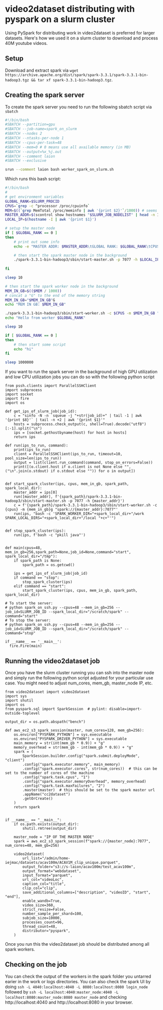 # video2dataset distributing with pyspark on a slurm cluster

Using PySpark for distributing work in video2dataset is preferred for larger datasets. Here's how we used it on a slurm cluster to download and process 40M youtube videos.

## Setup

Download and extract spark via ```wget https://archive.apache.org/dist/spark/spark-3.3.1/spark-3.3.1-bin-hadoop3.tgz && tar xf spark-3.3.1-bin-hadoop3.tgz```.

## Creating the spark server

To create the spark server you need to run the following sbatch script via ```sbatch```

```bash
#!/bin/bash
#SBATCH --partition=gpu
#SBATCH --job-name=spark_on_slurm
#SBATCH --nodes 2
#SBATCH --ntasks-per-node 1
#SBATCH --cpus-per-task=48
#SBATCH --mem=0 # 0 means use all available memory (in MB)
#SBATCH --output=%x_%j.out
#SBATCH --comment laion
#SBATCH --exclusive

srun --comment laion bash worker_spark_on_slurm.sh
```

Which runs this bash script:

```bash
#!/bin/bash
#
# get environment variables
GLOBAL_RANK=$SLURM_PROCID
CPUS=`grep -c ^processor /proc/cpuinfo`
MEM=$((`grep MemTotal /proc/meminfo | awk '{print $2}'`/1000)) # seems to be in MB
MASTER_ADDR=$(scontrol show hostnames "$SLURM_JOB_NODELIST" | head -n 1)
LOCAL_IP=$(hostname -I | awk '{print $1}')

# setup the master node
if [ $GLOBAL_RANK == 0 ]
then
    # print out some info
    echo -e "MASTER ADDR: $MASTER_ADDR\tGLOBAL RANK: $GLOBAL_RANK\tCPUS PER TASK: $CPUS\tMEM PER NODE: $MEM"

    # then start the spark master node in the background
    ./spark-3.3.1-bin-hadoop3/sbin/start-master.sh -p 7077 -h $LOCAL_IP
   
fi

sleep 10

# then start the spark worker node in the background
MEM_IN_GB=$(($MEM / 1000))
# concat a "G" to the end of the memory string
MEM_IN_GB="$MEM_IN_GB"G
echo "MEM IN GB: $MEM_IN_GB"

./spark-3.3.1-bin-hadoop3/sbin/start-worker.sh -c $CPUS -m $MEM_IN_GB "spark://$MASTER_ADDR:7077"
echo "Hello from worker $GLOBAL_RANK"

sleep 10

if [ $GLOBAL_RANK == 0 ]
then
    # then start some script
    echo "hi"
fi

sleep 1000000
```

If you want to run the spark server in the background of high GPU utilization and low CPU utilization jobs you can do so with the following python script

```python3
from pssh.clients import ParallelSSHClient
import subprocess
import socket
import fire
import os

def get_ips_of_slurm_job(job_id):
    c = "sinfo -N -n `squeue -j "+str(job_id)+" | tail -1 | awk '{print $8}'` | tail -n +2 | awk '{print $1}'"
    hosts = subprocess.check_output(c, shell=True).decode("utf8")[:-1].split("\n")
    ips = [socket.gethostbyname(host) for host in hosts]
    return ips

def run(ips_to_run, command):
    print(ips_to_run)
    client = ParallelSSHClient(ips_to_run, timeout=10, pool_size=len(ips_to_run))
    output = list(client.run_command(command, stop_on_errors=False))
    print([(o.client.host if o.client is not None else "", ("\n".join(o.stdout) if o.stdout else "")) for o in output])


def start_spark_cluster(ips, cpus, mem_in_gb, spark_path, spark_local_dir):
    master_addr = ips[0]
    run([master_addr], f'{spark_path}/spark-3.3.1-bin-hadoop3/sbin/start-master.sh -p 7077 -h {master_addr}')
    c = f'{spark_path}/spark-3.3.1-bin-hadoop3/sbin/start-worker.sh -c {cpus} -m {mem_in_gb}g "spark://{master_addr}:7077"'
    run(ips, "bash -c 'SPARK_WORKER_DIR="+spark_local_dir+"/work SPARK_LOCAL_DIRS="+spark_local_dir+"/local "+c+"'")


def stop_spark_cluster(ips):
    run(ips, f'bash -c "pkill java"')


def main(cpus=48, mem_in_gb=256,spark_path=None,job_id=None,command="start", spark_local_dir="/tmp"):
    if spark_path is None:
        spark_path = os.getcwd()
    
    ips = get_ips_of_slurm_job(job_id)
    if command == "stop":
        stop_spark_cluster(ips)
    elif command == "start":
        start_spark_cluster(ips, cpus, mem_in_gb, spark_path, spark_local_dir)

# To start the server:
# python spark_on_ssh.py --cpus=48 --mem_in_gb=256 --job_id=SLURM_JOB_ID --spark_local_dir="/scratch/spark" --command="start"
# To stop the server:
# python spark_on_ssh.py --cpus=48 --mem_in_gb=256 --job_id=SLURM_JOB_ID --spark_local_dir="/scratch/spark" --command="stop"

if __name__ == '__main__':
  fire.Fire(main)
```





## Running the video2dataset job

Once you have the slurm cluster running you can ssh into the master node and simply run the following python script adjusted for your particular use case. You might need to adjust num_cores, mem_gb, master_node IP, etc.

```python3
from video2dataset import video2dataset
import sys
import shutil
import os
from pyspark.sql import SparkSession  # pylint: disable=import-outside-toplevel

output_dir = os.path.abspath("bench")

def aws_ec2_s3_spark_session(master, num_cores=128, mem_gb=256):
    os.environ["PYSPARK_PYTHON"] = sys.executable
    os.environ["PYSPARK_DRIVER_PYTHON"] = sys.executable
    main_memory = str(int(mem_gb * 0.9)) + "g"
    memory_overhead = str(mem_gb - int(mem_gb * 0.9)) + "g"
    spark = (
        SparkSession.builder.config("spark.submit.deployMode", "client")
        .config("spark.executor.memory", main_memory)
        .config("spark.executor.cores", str(num_cores))  # this can be set to the number of cores of the machine
        .config("spark.task.cpus", "1")
        .config("spark.executor.memoryOverhead", memory_overhead)
        .config("spark.task.maxFailures", "2")
        .master(master)  # this should be set to the spark master url
        .appName("cc2dataset")
        .getOrCreate()
    )
    return spark


if __name__ == "__main__":
    if os.path.exists(output_dir):
        shutil.rmtree(output_dir)

    master_node = "IP OF THE MASTER NODE"
    spark = aws_ec2_s3_spark_session(f"spark://{master_node}:7077", num_cores=48, mem_gb=256)

    video2dataset(
        url_list="/admin/home-iejmac/datasets/acav100m/ACAV1M_clip_unique.parquet",
        output_folder="s3://s-laion/acav100m/test_acav100m",
        output_format="webdataset",
        input_format="parquet",
        url_col="videoLoc",
        caption_col="title",
        clip_col="clip",
        save_additional_columns=["description", "videoID", "start", "end"],
        enable_wandb=True,
        video_size=360,
        strict_resize=False,
        number_sample_per_shard=100,
        subjob_size=10000,
        processes_count=96,
        thread_count=48,
        distributor="pyspark",
    )
```

Once you run this the video2dataset job should be distributed among all spark workers.

## Checking on the job

You can check the output of the workers in the spark folder you untarred earier in the work or logs directories. You can also check the spark UI by doing ```ssh -L 4040:localhost:4040 -L 8080:localhost:8080 login_node``` followed by ```ssh -L localhost:4040:master_node:4040 -L localhost:8080:master_node:8080 master_node``` and checking http://localhost:4040 and http://localhost:8080 in your browser.
